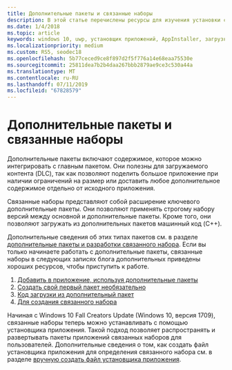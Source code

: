 ```yaml
---
title: Дополнительные пакеты и связанные наборы
description: В этой статье перечислены ресурсы для изучения установки связанных наборов с помощью установщика приложения.
ms.date: 1/4/2018
ms.topic: article
keywords: windows 10, uwp, установщик приложений, AppInstaller, загрузка неопубликованных приложений, связанный набор, дополнительные пакеты
ms.localizationpriority: medium
ms.custom: RS5, seodec18
ms.openlocfilehash: 5b77ceced9ce8f897d2f5f776a14e68eaa75530e
ms.sourcegitcommit: 25811dea7b2b4daa267bbb2879ae9ce3c530a44a
ms.translationtype: MT
ms.contentlocale: ru-RU
ms.lasthandoff: 07/11/2019
ms.locfileid: "67828579"
---
```

# <a name="optional-packages-and-related-sets"></a>Дополнительные пакеты и связанные наборы

Дополнительные пакеты включают содержимое, которое можно интегрировать с главным пакетом. Они полезны для загружаемого контента (DLC), так как позволяют поделить большое приложение при наличии ограничений на размер или доставить любое дополнительное содержимое отдельно от исходного приложения.

Связанные наборы представляют собой расширение ключевого дополнительные пакеты. Они позволяют применять строгому набору версий между основной и дополнительные пакеты. Кроме того, они позволяют загружать из дополнительных пакетов машинный код (C++).

Дополнительные сведения об этих типах пакетов см. в разделе [дополнительные пакеты и разработки связанного набора](https://docs.microsoft.com/windows/uwp/packaging/optional-packages). Если вы только начинаете работать с дополнительные пакеты, связанные наборы в следующих записях блога дополнительных приведены хороших ресурсов, чтобы приступить к работе.

1.  [Добавить в приложение, используя дополнительные пакеты](https://blogs.msdn.microsoft.com/appinstaller/2017/04/05/uwpoptionalpackages/)
2.  [Создать свой первый пакет необязательно](https://blogs.msdn.microsoft.com/appinstaller/2017/05/09/build-your-first-optional-package/)
3.  [Код загрузки из дополнительный пакет](https://blogs.msdn.microsoft.com/appinstaller/2017/05/11/loading-code-from-an-optional-package/)
4.  [Для создания связанного набора](https://blogs.msdn.microsoft.com/appinstaller/2017/05/12/tooling-to-create-a-related-set/)

Начиная с Windows 10 Fall Creators Update (Windows 10, версия 1709), связанные наборы теперь можно устанавливать с помощью установщика приложения. Такой подход позволяет распространять и развертывать пакеты приложений связанных наборов для пользователей. Дополнительные сведения о том, как создать файл установщика приложения для определения связанного набора см. в разделе [вручную создать файл установщика приложения](how-to-create-appinstaller-file.md).
